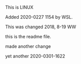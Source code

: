 

This is LINUX

Added 2020-0227 1154 by WSL.

This was changed 2018, 8-19 WW

this is the readme file.

made another change

yet another 2020-0301-1622
